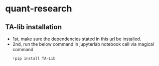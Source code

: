 # quant-research

## TA-lib installation

- 1st, make sure the dependencies stated in this [url](https://ta-lib.github.io/ta-lib-python/install.html) be installed.
- 2nd, run the below command in jupyterlab notebook cell via magical command
  ```shell
  !pip install TA-Lib
  ```
